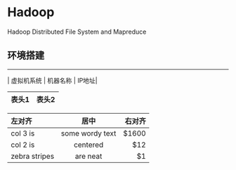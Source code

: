 # Hadoop
Hadoop Distributed File System and Mapreduce
## 环境搭建
----

| 虚拟机系统 | 机器名称 | IP地址|

|表头1  | 表头2|
--------- | --------|

| 左对齐 | 居中  | 右对齐 |
| :------------ |:---------------:| -----:|
| col 3 is      | some wordy text | $1600 |
| col 2 is      | centered        |   $12 |
| zebra stripes | are neat        |    $1 |
